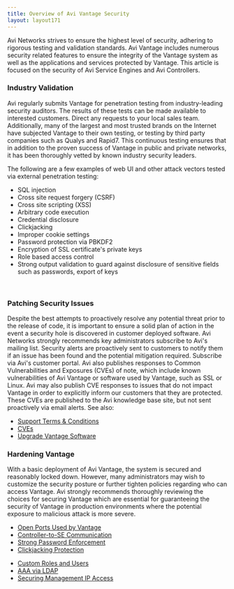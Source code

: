 ```yaml
---
title: Overview of Avi Vantage Security
layout: layout171
---
```

Avi Networks strives to ensure the highest level of security, adhering to rigorous testing and validation standards. Avi Vantage includes numerous security related features to ensure the integrity of the Vantage system as well as the applications and services protected by Vantage. This article is focused on the security of Avi Service Engines and Avi Controllers.

### Industry Validation

Avi regularly submits Vantage for penetration testing from industry-leading security auditors. The results of these tests can be made available to interested customers. Direct any requests to your local sales team.
Additionally, many of the largest and most trusted brands on the Internet have subjected Vantage to their own testing, or testing by third party companies such as Qualys and Rapid7. This continuous testing ensures that in addition to the proven success of Vantage in public and private networks, it has been thoroughly vetted by known industry security leaders.

The following are a few examples of web UI and other attack vectors tested via external penetration testing:

* SQL injection
* Cross site request forgery (CSRF)
* Cross site scripting (XSS)
* Arbitrary code execution
* Credential disclosure
* Clickjacking
* Improper cookie settings
* Password protection via PBKDF2
* Encryption of SSL certificate's private keys
* Role based access control
* Strong output validation to guard against disclosure of sensitive fields such as passwords, export of keys 

 

### Patching Security Issues

Despite the best attempts to proactively resolve any potential threat prior to the release of code, it is important to ensure a solid plan of action in the event a security hole is discovered in customer deployed software.
Avi Networks strongly recommends key administrators subscribe to Avi's mailing list. Security alerts are proactively sent to customers to notify them if an issue has been found and the potential mitigation required. Subscribe via Avi's customer portal.
Avi also publishes responses to Common Vulnerabilities and Exposures (CVEs) of note, which include known vulnerabilities of Avi Vantage or software used by Vantage, such as SSL or Linux. Avi may also publish CVE responses to issues that do not impact Vantage in order to explicitly inform our customers that they are protected. These CVEs are published to the Avi knowledge base site, but not sent proactively via email alerts.
See also:

* <a href="{% vpath %}/support-terms-and-conditions">Support Terms &amp; Conditions</a>
* <a href="{% vpath %}/search?search=cve">CVEs</a>
* <a href="{% vpath %}/upgrading-the-avi-vantage-software">Upgrade Vantage Software</a>

### Hardening Vantage

With a basic deployment of Avi Vantage, the system is secured and reasonably locked down. However, many administrators may wish to customize the security posture or further tighten policies regarding who can access Vantage. Avi strongly recommends thoroughly reviewing the choices for securing Vantage which are essential for guaranteeing the security of Vantage in production environments where the potential exposure to malicious attack is more severe.

* <a href="{% vpath %}/protocol-ports-used-by-avi-vantage-for-management-communication/">Open Ports Used by Vantage</a>
* <a href="{% vpath %}/controller-to-service-engine-communication">Controller-to-SE Communication</a>
* <a href="{% vpath %}/strong-password-enforcement">Strong Password Enforcement</a>
* <a href="{% vpath %}/clickjacking-protection">Clickjacking Protection</a>
<!-- TODO: Figure out where this is actually supposed to point. It's a broken link on the KB. -->
* <a href="{% vpath %}/user-accounts/">Custom Roles and Users</a>
* <a href="{% vpath %}/ldap-auth-profile-test">AAA via LDAP</a>
* <a href="{% vpath %}/securing-management-ip-access">Securing Management IP Access</a>

 

